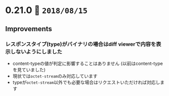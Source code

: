 0.21.0   :calendar: `2018/08/15` 
===============================

## Improvements

### レスポンスタイプ(type)がバイナリの場合はdiff viewerで内容を表示しないようにしました

* content-typeの値が判定に影響することはありません (以前はcontent-typeを見ていました)
* 現状では`octet-stream`のみ対応しています
* typeが`octet-stream`以外でも必要な場合はリクエストいただければ対応します


